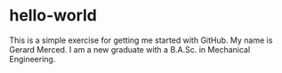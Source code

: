 # hello-world
This is a simple exercise for getting me started with GitHub.
My name is Gerard Merced. I am a new graduate with a B.A.Sc. in Mechanical Engineering.
